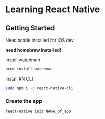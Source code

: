 # Learning React Native

## Getting Started

Need xcode installed for iOS dev

**need homebrew installed!**

install watchman

```bash
brew install watchman
```

install RN CLI

```bash
sudo npm i -g react-native-cli

```

### Create the app

```bash
react-native init NAme_of_app
```
